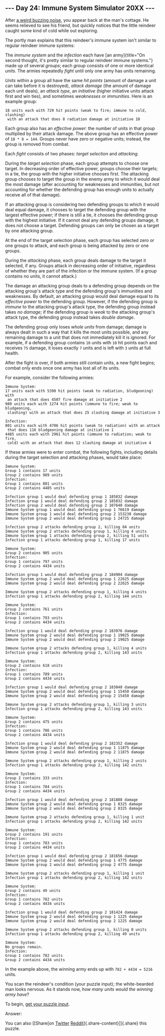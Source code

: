 --- Day 24: Immune System Simulator 20XX ---
--------------------------------------------

After [a weird buzzing
noise](https://www.youtube.com/watch?v=NDVjLt_QHL8&t=7), you appear back
at the man's cottage. He seems relieved to see his friend, but quickly
notices that the little reindeer caught some kind of cold while out
exploring.

The portly man explains that this reindeer's immune system isn't similar
to regular reindeer immune systems:

The *immune system* and the *infection* each have [an
army]{title="On second thought, it's pretty similar to regular reindeer immune systems."}
made up of several *groups*; each *group* consists of one or more
identical *units*. The armies repeatedly *fight* until only one army has
units remaining.

*Units* within a group all have the same *hit points* (amount of damage
a unit can take before it is destroyed), *attack damage* (the amount of
damage each unit deals), an *attack type*, an *initiative* (higher
initiative units attack first and win ties), and sometimes *weaknesses*
or *immunities*. Here is an example group:

    18 units each with 729 hit points (weak to fire; immune to cold, slashing)
     with an attack that does 8 radiation damage at initiative 10

Each group also has an *effective power*: the number of units in that
group multiplied by their attack damage. The above group has an
effective power of `18 * 8 = 144`. Groups never have zero or negative
units; instead, the group is removed from combat.

Each *fight* consists of two phases: *target selection* and *attacking*.

During the *target selection* phase, each group attempts to choose one
target. In decreasing order of effective power, groups choose their
targets; in a tie, the group with the higher initiative chooses first.
The attacking group chooses to target the group in the enemy army to
which it would deal the most damage (after accounting for weaknesses and
immunities, but not accounting for whether the defending group has
enough units to actually receive all of that damage).

If an attacking group is considering two defending groups to which it
would deal equal damage, it chooses to target the defending group with
the largest effective power; if there is still a tie, it chooses the
defending group with the highest initiative. If it cannot deal any
defending groups damage, it does not choose a target. Defending groups
can only be chosen as a target by one attacking group.

At the end of the target selection phase, each group has selected zero
or one groups to attack, and each group is being attacked by zero or one
groups.

During the *attacking* phase, each group deals damage to the target it
selected, if any. Groups attack in decreasing order of initiative,
regardless of whether they are part of the infection or the immune
system. (If a group contains no units, it cannot attack.)

The damage an attacking group deals to a defending group depends on the
attacking group's attack type and the defending group's immunities and
weaknesses. By default, an attacking group would deal damage equal to
its *effective power* to the defending group. However, if the defending
group is *immune* to the attacking group's attack type, the defending
group instead takes *no damage*; if the defending group is *weak* to the
attacking group's attack type, the defending group instead takes *double
damage*.

The defending group only loses *whole units* from damage; damage is
always dealt in such a way that it kills the most units possible, and
any remaining damage to a unit that does not immediately kill it is
ignored. For example, if a defending group contains `10` units with `10`
hit points each and receives `75` damage, it loses exactly `7` units and
is left with `3` units at full health.

After the fight is over, if both armies still contain units, a new fight
begins; combat only ends once one army has lost all of its units.

For example, consider the following armies:

    Immune System:
    17 units each with 5390 hit points (weak to radiation, bludgeoning) with
     an attack that does 4507 fire damage at initiative 2
    989 units each with 1274 hit points (immune to fire; weak to bludgeoning,
     slashing) with an attack that does 25 slashing damage at initiative 3

    Infection:
    801 units each with 4706 hit points (weak to radiation) with an attack
     that does 116 bludgeoning damage at initiative 1
    4485 units each with 2961 hit points (immune to radiation; weak to fire,
     cold) with an attack that does 12 slashing damage at initiative 4

If these armies were to enter combat, the following fights, including
details during the target selection and attacking phases, would take
place:

    Immune System:
    Group 1 contains 17 units
    Group 2 contains 989 units
    Infection:
    Group 1 contains 801 units
    Group 2 contains 4485 units

    Infection group 1 would deal defending group 1 185832 damage
    Infection group 1 would deal defending group 2 185832 damage
    Infection group 2 would deal defending group 2 107640 damage
    Immune System group 1 would deal defending group 1 76619 damage
    Immune System group 1 would deal defending group 2 153238 damage
    Immune System group 2 would deal defending group 1 24725 damage

    Infection group 2 attacks defending group 2, killing 84 units
    Immune System group 2 attacks defending group 1, killing 4 units
    Immune System group 1 attacks defending group 2, killing 51 units
    Infection group 1 attacks defending group 1, killing 17 units

    Immune System:
    Group 2 contains 905 units
    Infection:
    Group 1 contains 797 units
    Group 2 contains 4434 units

    Infection group 1 would deal defending group 2 184904 damage
    Immune System group 2 would deal defending group 1 22625 damage
    Immune System group 2 would deal defending group 2 22625 damage

    Immune System group 2 attacks defending group 1, killing 4 units
    Infection group 1 attacks defending group 2, killing 144 units

    Immune System:
    Group 2 contains 761 units
    Infection:
    Group 1 contains 793 units
    Group 2 contains 4434 units

    Infection group 1 would deal defending group 2 183976 damage
    Immune System group 2 would deal defending group 1 19025 damage
    Immune System group 2 would deal defending group 2 19025 damage

    Immune System group 2 attacks defending group 1, killing 4 units
    Infection group 1 attacks defending group 2, killing 143 units

    Immune System:
    Group 2 contains 618 units
    Infection:
    Group 1 contains 789 units
    Group 2 contains 4434 units

    Infection group 1 would deal defending group 2 183048 damage
    Immune System group 2 would deal defending group 1 15450 damage
    Immune System group 2 would deal defending group 2 15450 damage

    Immune System group 2 attacks defending group 1, killing 3 units
    Infection group 1 attacks defending group 2, killing 143 units

    Immune System:
    Group 2 contains 475 units
    Infection:
    Group 1 contains 786 units
    Group 2 contains 4434 units

    Infection group 1 would deal defending group 2 182352 damage
    Immune System group 2 would deal defending group 1 11875 damage
    Immune System group 2 would deal defending group 2 11875 damage

    Immune System group 2 attacks defending group 1, killing 2 units
    Infection group 1 attacks defending group 2, killing 142 units

    Immune System:
    Group 2 contains 333 units
    Infection:
    Group 1 contains 784 units
    Group 2 contains 4434 units

    Infection group 1 would deal defending group 2 181888 damage
    Immune System group 2 would deal defending group 1 8325 damage
    Immune System group 2 would deal defending group 2 8325 damage

    Immune System group 2 attacks defending group 1, killing 1 unit
    Infection group 1 attacks defending group 2, killing 142 units

    Immune System:
    Group 2 contains 191 units
    Infection:
    Group 1 contains 783 units
    Group 2 contains 4434 units

    Infection group 1 would deal defending group 2 181656 damage
    Immune System group 2 would deal defending group 1 4775 damage
    Immune System group 2 would deal defending group 2 4775 damage

    Immune System group 2 attacks defending group 1, killing 1 unit
    Infection group 1 attacks defending group 2, killing 142 units

    Immune System:
    Group 2 contains 49 units
    Infection:
    Group 1 contains 782 units
    Group 2 contains 4434 units

    Infection group 1 would deal defending group 2 181424 damage
    Immune System group 2 would deal defending group 1 1225 damage
    Immune System group 2 would deal defending group 2 1225 damage

    Immune System group 2 attacks defending group 1, killing 0 units
    Infection group 1 attacks defending group 2, killing 49 units

    Immune System:
    No groups remain.
    Infection:
    Group 1 contains 782 units
    Group 2 contains 4434 units

In the example above, the winning army ends up with `782 + 4434 = 5216`
units.

You scan the reindeer's condition (your puzzle input); the white-bearded
man looks nervous. As it stands now, *how many units would the winning
army have*?

To begin, [get your puzzle input](24/input).

Answer:

You can also [\[Share[on
[Twitter](https://twitter.com/intent/tweet?text=%22Immune+System+Simulator+20XX%22+%2D+Day+24+%2D+Advent+of+Code+2018&url=https%3A%2F%2Fadventofcode%2Ecom%2F2018%2Fday%2F24&related=ericwastl&hashtags=AdventOfCode)
[Reddit](http://www.reddit.com/submit?url=https%3A%2F%2Fadventofcode%2Ecom%2F2018%2Fday%2F24&title=%22Immune+System+Simulator+20XX%22+%2D+Day+24+%2D+Advent+of+Code+2018)]{.share-content}\]]{.share}
this puzzle.
